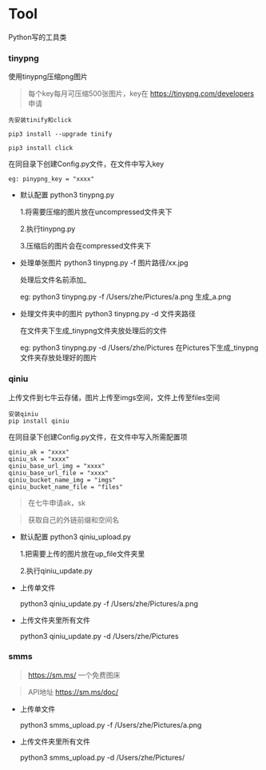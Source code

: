 # Tool
Python写的工具类



### tinypng
使用tinypng压缩png图片

> 每个key每月可压缩500张图片，key在 https://tinypng.com/developers 申请

```
先安装tinify和click 

pip3 install --upgrade tinify

pip3 install click
```
在同目录下创建Config.py文件，在文件中写入key

    eg: pinypng_key = "xxxx"


- 默认配置 python3 tinypng.py

    1.将需要压缩的图片放在uncompressed文件夹下
    
    2.执行tinypng.py
    
    3.压缩后的图片会在compressed文件夹下
   
- 处理单张图片 python3 tinypng.py -f 图片路径/xx.jpg

    处理后文件名前添加_
    
    eg: python3 tinypng.py -f /Users/zhe/Pictures/a.png  生成_a.png

- 处理文件夹中的图片  python3 tinypng.py -d 文件夹路径 

    在文件夹下生成_tinypng文件夹放处理后的文件
    
    eg: python3 tinypng.py -d /Users/zhe/Pictures  在Pictures下生成_tinypng文件夹存放处理好的图片
    


### qiniu
上传文件到七牛云存储，图片上传至imgs空间，文件上传至files空间

```
安装qiniu
pip install qiniu
```

在同目录下创建Config.py文件，在文件中写入所需配置项

```
qiniu_ak = "xxxx"
qiniu_sk = "xxxx"
qiniu_base_url_img = "xxxx"
qiniu_base_url_file = "xxxx"
qiniu_bucket_name_img = "imgs"
qiniu_bucket_name_file = "files"   
```

> 在七牛申请ak，sk

> 获取自己的外链前缀和空间名

- 默认配置 python3 qiniu_upload.py

    1.把需要上传的图片放在up_file文件夹里

    2.执行qiniu_update.py

- 上传单文件

    python3 qiniu_update.py -f /Users/zhe/Pictures/a.png
    
- 上传文件夹里所有文件

    python3 qiniu_update.py -d /Users/zhe/Pictures


### smms
> https://sm.ms/ 一个免费图床

> API地址  https://sm.ms/doc/

- 上传单文件

    python3 smms_upload.py -f /Users/zhe/Pictures/a.png
    
- 上传文件夹里所有文件

    python3 smms_upload.py -d /Users/zhe/Pictures/

